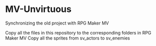 # MV-Unvirtuous
Synchronizing the old project with RPG Maker MV

Copy all the files in this repository to the corresponding folders in RPG Maker MV
Copy all the sprites from sv_actors to sv_enemies
